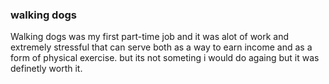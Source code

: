 ### walking dogs

Walking dogs was my first part-time job and it was alot of work and extremely stressful that can serve both as a way to earn income and as a form of physical exercise. but its not someting i would do againg but it was definetly worth it.